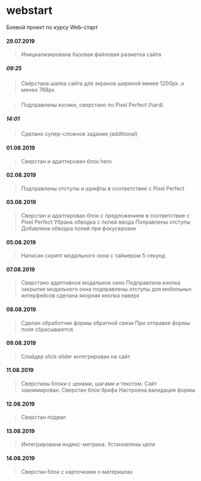 # webstart
Боевой проект по курсу Web-старт

#### 29.07.2019
> Инициализирована базовая файловая разметка сайта
##### 09:25
> Свёрстана шапка сайта для экранов шириной менее 1200px. и менее 768px
##### 
> Подправлены косяки, сверстано по Pixel Perfect (hard)
##### 14:01
> Сделано супер-сложное задание (additional)
#### 01.08.2019
> Сверстан и адаптирован блок hero
#### 02.08.2019
> Подправлены отступы и шрифты в соответствие с Pixel Perfect
#### 03.08.2019
> Сверстан и адаптирован блок с предложением в соответствие с Pixel Perfect
> Убрана обводка с полей ввода
> Поправлены отступы
> Добавлена обводка полей при фокусеровке
#### 05.08.2019
> Написан скрипт модального окна с таймером 5 секунд
#### 07.08.2019
> Сверстано адаптивное модальное окно
> Подправлена кнопка закрытия модального окна
> подправлены отступы для мобильных интерфейсов
> сделана якорная кнопка наверх
#### 08.08.2019
> Сделан обработчик формы обратной связи
> При отправке формы поля сбрасываются
#### 09.08.2019
> Слайдер slick-slider интегрирован на сайт
#### 11.08.2019
> Сверстаны блоки с ценами, шагами и текстом. Сайт заанимирован.
> Сверстан блок брифа
> Настроена валидация формы
#### 12.08.2019
> Сверстан подвал
#### 13.08.2019
> Интегрирована яндекс-метрика. Установлены цели
#### 14.08.2019
> Сверстан блок с карточками о материалах